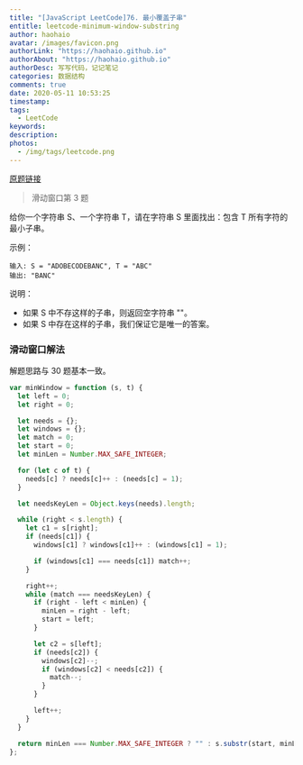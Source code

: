 ```yaml
---
title: "[JavaScript LeetCode]76. 最小覆盖子串"
entitle: leetcode-minimum-window-substring
author: haohaio
avatar: /images/favicon.png
authorLink: "https://haohaio.github.io"
authorAbout: "https://haohaio.github.io"
authorDesc: 写写代码，记记笔记
categories: 数据结构
comments: true
date: 2020-05-11 10:53:25
timestamp:
tags:
  - LeetCode
keywords:
description:
photos:
  - /img/tags/leetcode.png
---
```


[原题链接](https://leetcode-cn.com/problems/minimum-window-substring/)

> 滑动窗口第 3 题

给你一个字符串 S、一个字符串 T，请在字符串 S 里面找出：包含 T 所有字符的最小子串。

示例：

```code
输入: S = "ADOBECODEBANC", T = "ABC"
输出: "BANC"
```

说明：

- 如果 S 中不存这样的子串，则返回空字符串 ""。
- 如果 S 中存在这样的子串，我们保证它是唯一的答案。

### 滑动窗口解法

解题思路与 30 题基本一致。

```js
var minWindow = function (s, t) {
  let left = 0;
  let right = 0;

  let needs = {};
  let windows = {};
  let match = 0;
  let start = 0;
  let minLen = Number.MAX_SAFE_INTEGER;

  for (let c of t) {
    needs[c] ? needs[c]++ : (needs[c] = 1);
  }

  let needsKeyLen = Object.keys(needs).length;

  while (right < s.length) {
    let c1 = s[right];
    if (needs[c1]) {
      windows[c1] ? windows[c1]++ : (windows[c1] = 1);

      if (windows[c1] === needs[c1]) match++;
    }

    right++;
    while (match === needsKeyLen) {
      if (right - left < minLen) {
        minLen = right - left;
        start = left;
      }

      let c2 = s[left];
      if (needs[c2]) {
        windows[c2]--;
        if (windows[c2] < needs[c2]) {
          match--;
        }
      }

      left++;
    }
  }

  return minLen === Number.MAX_SAFE_INTEGER ? "" : s.substr(start, minLen);
};
```
